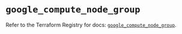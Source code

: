 # `google_compute_node_group`

Refer to the Terraform Registry for docs: [`google_compute_node_group`](https://registry.terraform.io/providers/hashicorp/google/6.32.0/docs/resources/compute_node_group).
